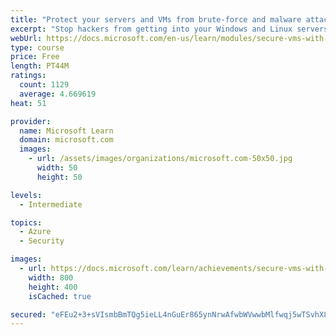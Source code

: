 ```yaml
---
title: "Protect your servers and VMs from brute-force and malware attacks with Azure Security Center"
excerpt: "Stop hackers from getting into your Windows and Linux servers. In this module, you’ll discover how to protect VMs and servers with Azure Security Center"
webUrl: https://docs.microsoft.com/en-us/learn/modules/secure-vms-with-azure-security-center/
type: course
price: Free
length: PT44M
ratings:
  count: 1129
  average: 4.669619
heat: 51

provider:
  name: Microsoft Learn
  domain: microsoft.com
  images:
    - url: /assets/images/organizations/microsoft.com-50x50.jpg
      width: 50
      height: 50

levels:
  - Intermediate

topics:
  - Azure
  - Security

images:
  - url: https://docs.microsoft.com/learn/achievements/secure-vms-with-azure-security-center-social.png
    width: 800
    height: 400
    isCached: true

secured: "eFEu2+3+sVIsmbBmTQg5ieLL4nGuEr865ynNrwAfwbWVwwbMlfwqj5wTSvhX8eVMP8UMTgLMPJB6KTx8g7UfFIW6sVw6FGWY7dUzWQHRsjSyqk77S8gmcbHXt2nG/DU/7wcWa5dJIG/gcyychN42ofvzUGLo2A25OZUgChhbmjqSOwLpGWRAJUCFbmaormzsTcIm5JXhy856o6rVmBDRB4q7NF3kD8EImDH6Fzw31OIkHLpObzIqPJGDbSS8pmIlQZ1WnOfJ6FUeX+myW3fTgHzfN+bT7lW8gq4cZjyJXNQnG5FXzLBwRrvUuQbM04HyNQta7sbQfLI5yAF4LvWQxyNyEwFr4tBgHVUnRnmAhkIaz7QEqWrmfLciMe+sflcEYZGE24+KCt03sYYamig42HvRjym9iIy4sQw3TATa7oM=;WNx+JyI1vI+y1AWX0lt1iw=="
---
```


